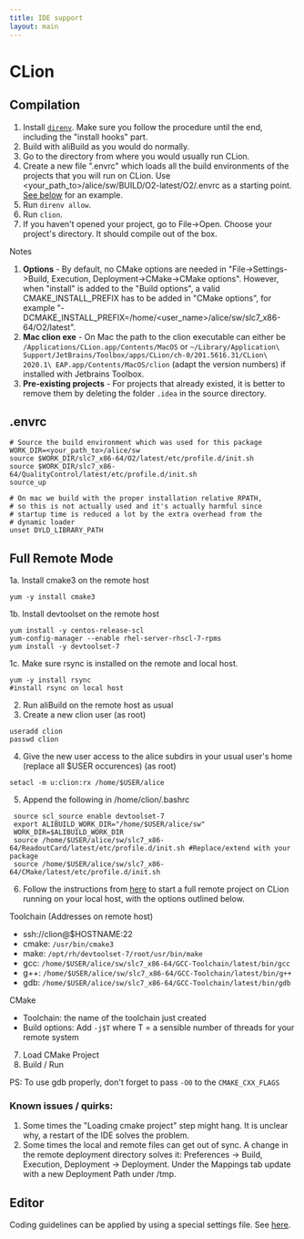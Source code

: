 ```yaml
---
title: IDE support
layout: main
---
```


CLion
=====

Compilation
-----------

1. Install [`direnv`](https://direnv.net/docs/installation.html). Make sure you follow the procedure until the end, including the "install hooks" part.
2. Build with aliBuild as you would do normally.
3. Go to the directory from where you would usually run CLion.
4. Create a new file ".envrc" which loads all the build environments of the projects that you will run on CLion. Use <your_path_to>/alice/sw/BUILD/O2-latest/O2/.envrc as a starting point. [See below](#.envrc) for an example.
5. Run `direnv allow`.
6. Run `clion`.
7. If you haven't opened your project, go to File->Open. Choose your project's directory. It should compile out of the box.

Notes

1. **Options** - By default, no CMake options are needed in "File->Settings->Build, Execution, Deployment->CMake->CMake options". However, when "install" is added to the "Build options", a valid CMAKE_INSTALL_PREFIX has to be added in "CMake options", for example "-DCMAKE_INSTALL_PREFIX=/home/<user_name>/alice/sw/slc7_x86-64/O2/latest".
2. **Mac clion exe** - On Mac the path to the clion executable can either be `/Applications/CLion.app/Contents/MacOS` or `~/Library/Application\ Support/JetBrains/Toolbox/apps/CLion/ch-0/201.5616.31/CLion\ 2020.1\ EAP.app/Contents/MacOS/clion` (adapt the version numbers) if installed with Jetbrains Toolbox.
3. **Pre-existing projects** - For projects that already existed, it is better to remove them by deleting the folder `.idea` in the source directory.

.envrc
------
```
# Source the build environment which was used for this package
WORK_DIR=<your_path_to>/alice/sw
source $WORK_DIR/slc7_x86-64/O2/latest/etc/profile.d/init.sh
source $WORK_DIR/slc7_x86-64/QualityControl/latest/etc/profile.d/init.sh
source_up

# On mac we build with the proper installation relative RPATH,
# so this is not actually used and it's actually harmful since
# startup time is reduced a lot by the extra overhead from the 
# dynamic loader
unset DYLD_LIBRARY_PATH
```

Full Remote Mode
----------------

1a. Install cmake3 on the remote host
```
yum -y install cmake3
```

1b. Install devtoolset on the remote host
```
yum install -y centos-release-scl
yum-config-manager --enable rhel-server-rhscl-7-rpms
yum install -y devtoolset-7
```
1c. Make sure rsync is installed on the remote and local host.
```
yum -y install rsync
#install rsync on local host
```
2. Run aliBuild on the remote host as usual
3. Create a new clion user (as root)
```
useradd clion
passwd clion
```
4. Give the new user access to the alice subdirs in your usual user's home (replace all $USER occurences) (as root)
```
setacl -m u:clion:rx /home/$USER/alice
```
5. Append the following in /home/clion/.bashrc
```
 source scl_source enable devtoolset-7
 export ALIBUILD_WORK_DIR="/home/$USER/alice/sw"
 WORK_DIR=$ALIBUILD_WORK_DIR
 source /home/$USER/alice/sw/slc7_x86-64/ReadoutCard/latest/etc/profile.d/init.sh #Replace/extend with your package
 source /home/$USER/alice/sw/slc7_x86-64/CMake/latest/etc/profile.d/init.sh
```
6. Follow the instructions from [here](https://www.jetbrains.com/help/clion/remote-projects-support.html) to start a full remote project on CLion running on your local host, with the options outlined below. 

  Toolchain (Addresses on remote host)
  - ssh://clion@$HOSTNAME:22
  - cmake: `/usr/bin/cmake3`
  - make: `/opt/rh/devtoolset-7/root/usr/bin/make`
  - gcc: `/home/$USER/alice/sw/slc7_x86-64/GCC-Toolchain/latest/bin/gcc`
  - g++: `/home/$USER/alice/sw/slc7_x86-64/GCC-Toolchain/latest/bin/g++`
  - gdb: `/home/$USER/alice/sw/slc7_x86-64/GCC-Toolchain/latest/bin/gdb`
  
  CMake
  - Toolchain: the name of the toolchain just created
  - Build options: Add `-j$T` where T = a sensible number of threads for your
    remote system
7. Load CMake Project
8. Build / Run

PS: To use gdb properly, don't forget to pass `-O0` to the `CMAKE_CXX_FLAGS`

### Known issues / quirks:

1. Some times the "Loading cmake project" step might hang. It is unclear why, a restart of the IDE solves the problem.
2. Some times the local and remote files can get out of sync. A change in the remote deployment directory solves it:
   Preferences -> Build, Execution, Deployment -> Deployment. Under the Mappings tab update with a new Deployment Path under /tmp.


Editor
------

Coding guidelines can be applied by using a special settings file. See [here](https://github.com/AliceO2Group/CodingGuidelines#clion).
